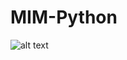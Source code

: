 # MIM-Python
![alt text](https://ephoto360.com/uploads/worigin/2019/07/24/minion-4505d37c70776c08_cf938a5ffe5c94168c7fcd846143786e.gif)
